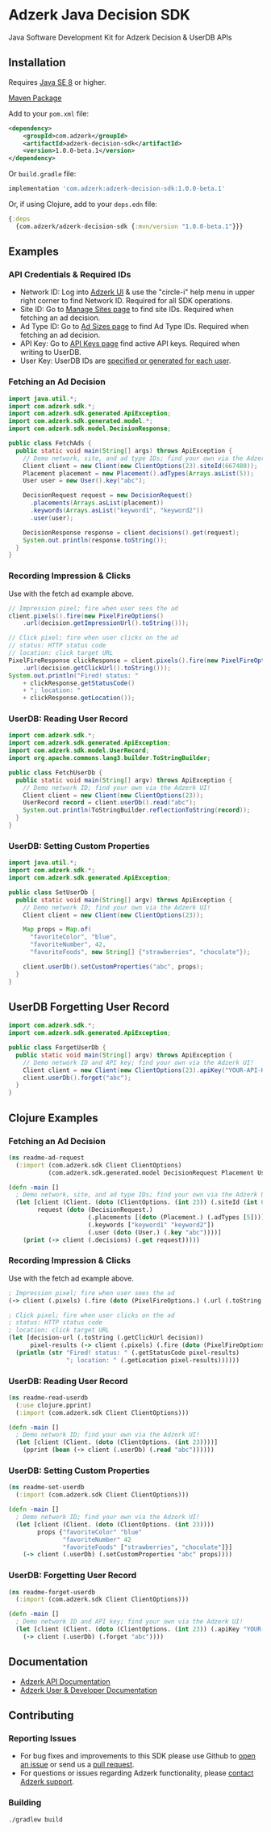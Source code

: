 # Adzerk Java Decision SDK

Java Software Development Kit for Adzerk Decision & UserDB APIs

## Installation

Requires [Java SE 8](https://en.wikipedia.org/wiki/Java_version_history) or higher.

[Maven Package](https://search.maven.org/artifact/com.adzerk/adzerk-decision-sdk)

Add to your `pom.xml` file:

```xml
<dependency>
    <groupId>com.adzerk</groupId>
    <artifactId>adzerk-decision-sdk</artifactId>
    <version>1.0.0-beta.1</version>
</dependency>
```

Or `build.gradle` file:

```gradle
implementation 'com.adzerk:adzerk-decision-sdk:1.0.0-beta.1'
```

Or, if using Clojure, add to your `deps.edn` file:

```clojure
{:deps
  {com.adzerk/adzerk-decision-sdk {:mvn/version "1.0.0-beta.1"}}}
```

## Examples

### API Credentials & Required IDs

- Network ID: Log into [Adzerk UI](https://app.adzerk.com/) & use the "circle-i" help menu in upper right corner to find Network ID. Required for all SDK operations.
- Site ID: Go to [Manage Sites page](https://app.adzerk.com/#!/sites/) to find site IDs. Required when fetching an ad decision.
- Ad Type ID: Go to [Ad Sizes page](https://app.adzerk.com/#!/ad-sizes/) to find Ad Type IDs. Required when fetching an ad decision.
- API Key: Go to [API Keys page](https://app.adzerk.com/#!/api-keys/) find active API keys. Required when writing to UserDB.
- User Key: UserDB IDs are [specified or generated for each user](https://dev.adzerk.com/reference/userdb#passing-the-userkey).

### Fetching an Ad Decision

```java
import java.util.*;
import com.adzerk.sdk.*;
import com.adzerk.sdk.generated.ApiException;
import com.adzerk.sdk.generated.model.*;
import com.adzerk.sdk.model.DecisionResponse;

public class FetchAds {
  public static void main(String[] args) throws ApiException {
    // Demo network, site, and ad type IDs; find your own via the Adzerk UI!
    Client client = new Client(new ClientOptions(23).siteId(667480));
    Placement placement = new Placement().adTypes(Arrays.asList(5));
    User user = new User().key("abc");

    DecisionRequest request = new DecisionRequest()
      .placements(Arrays.asList(placement))
      .keywords(Arrays.asList("keyword1", "keyword2"))
      .user(user);

    DecisionResponse response = client.decisions().get(request);
    System.out.println(response.toString());
  }  
}
```

### Recording Impression & Clicks

Use with the fetch ad example above.

```java
// Impression pixel; fire when user sees the ad
client.pixels().fire(new PixelFireOptions()
    .url(decision.getImpressionUrl().toString()));

// Click pixel; fire when user clicks on the ad
// status: HTTP status code
// location: click target URL
PixelFireResponse clickResponse = client.pixels().fire(new PixelFireOptions()
    .url(decision.getClickUrl().toString()));
System.out.println("Fired! status: "
    + clickResponse.getStatusCode()
    + "; location: "
    + clickResponse.getLocation());
```

### UserDB: Reading User Record

```java
import com.adzerk.sdk.*;
import com.adzerk.sdk.generated.ApiException;
import com.adzerk.sdk.model.UserRecord;
import org.apache.commons.lang3.builder.ToStringBuilder;

public class FetchUserDb {
  public static void main(String[] argv) throws ApiException {
    // Demo network ID; find your own via the Adzerk UI!    
    Client client = new Client(new ClientOptions(23));
    UserRecord record = client.userDb().read("abc");
    System.out.println(ToStringBuilder.reflectionToString(record));
  }  
}
```

### UserDB: Setting Custom Properties

```java
import java.util.*;
import com.adzerk.sdk.*;
import com.adzerk.sdk.generated.ApiException;

public class SetUserDb {
  public static void main(String[] argv) throws ApiException {
    // Demo network ID; find your own via the Adzerk UI!
    Client client = new Client(new ClientOptions(23));

    Map props = Map.of(
      "favoriteColor", "blue",
      "favoriteNumber", 42,
      "favoriteFoods", new String[] {"strawberries", "chocolate"});

    client.userDb().setCustomProperties("abc", props);
  }
}
```

## UserDB Forgetting User Record

```java
import com.adzerk.sdk.*;
import com.adzerk.sdk.generated.ApiException;

public class ForgetUserDb {
  public static void main(String[] argv) throws ApiException {
    // Demo network ID and API key; find your own via the Adzerk UI!
    Client client = new Client(new ClientOptions(23).apiKey("YOUR-API-KEY"));
    client.userDb().forget("abc");
  }
}
```

<!-- ### Logging Example

TBD: ....... -->

## Clojure Examples

### Fetching an Ad Decision

```clojure
(ns readme-ad-request
  (:import (com.adzerk.sdk Client ClientOptions)
           (com.adzerk.sdk.generated.model DecisionRequest Placement User)))

(defn -main []
  ; Demo network, site, and ad type IDs; find your own via the Adzerk UI!
  (let [client (Client. (doto (ClientOptions. (int 23)) (.siteId (int 667480))))
        request (doto (DecisionRequest.)
                      (.placements [(doto (Placement.) (.adTypes [5]))])
                      (.keywords ["keyword1" "keyword2"])
                      (.user (doto (User.) (.key "abc"))))]
    (print (-> client (.decisions) (.get request)))))
```

### Recording Impression & Clicks

Use with the fetch ad example above.

```clojure
; Impression pixel; fire when user sees the ad
(-> client (.pixels) (.fire (doto (PixelFireOptions.) (.url (.toString (.getImpressionUrl decision))))))

; Click pixel; fire when user clicks on the ad
; status: HTTP status code
; location: click target URL
(let [decision-url (.toString (.getClickUrl decision))
      pixel-results (-> client (.pixels) (.fire (doto (PixelFireOptions.) (.url decision-url))))]
  (println (str "Fired! status: " (.getStatusCode pixel-results)
                "; location: " (.getLocation pixel-results))))))
```

### UserDB: Reading User Record

```clojure
(ns readme-read-userdb
  (:use clojure.pprint)
  (:import (com.adzerk.sdk Client ClientOptions)))

(defn -main []
  ; Demo network ID; find your own via the Adzerk UI!
  (let [client (Client. (doto (ClientOptions. (int 23))))]
    (pprint (bean (-> client (.userDb) (.read "abc"))))))
```

### UserDB: Setting Custom Properties

```clojure
(ns readme-set-userdb
  (:import (com.adzerk.sdk Client ClientOptions)))

(defn -main []
  ; Demo network ID; find your own via the Adzerk UI!
  (let [client (Client. (doto (ClientOptions. (int 23))))
        props {"favoriteColor" "blue"
               "favoriteNumber" 42
               "favoriteFoods" ["strawberries", "chocolate"]}]
    (-> client (.userDb) (.setCustomProperties "abc" props))))
```

### UserDB: Forgetting User Record

```clojure
(ns readme-forget-userdb
  (:import (com.adzerk.sdk Client ClientOptions)))

(defn -main []
  ; Demo network ID and API key; find your own via the Adzerk UI!
  (let [client (Client. (doto (ClientOptions. (int 23)) (.apiKey "YOUR-API-KEY")))]
    (-> client (.userDb) (.forget "abc"))))
```

## Documentation

- [Adzerk API Documentation](https://dev.adzerk.com/reference)
- [Adzerk User & Developer Documentation](https://dev.adzerk.com/docs)

## Contributing

### Reporting Issues

- For bug fixes and improvements to this SDK please use Github to [open an issue](https://github.com/adzerk/adzerk-decision-sdk-java/issues) or send us a [pull request](https://github.com/adzerk/adzerk-decision-sdk-java/pulls).
- For questions or issues regarding Adzerk functionality, please [contact Adzerk support](https://adzerk.com/help/).

### Building

```
./gradlew build
```